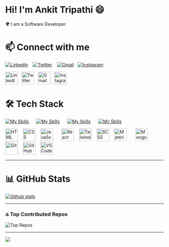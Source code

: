 # Hi! I'm Ankit Tripathi 😄
🌍 I am a Software Developer.

# 📫 Connect with me
[![LinkedIn](https://skillicons.dev/icons?i=linkedin)](https://www.linkedin.com/in/ankittripathe)
&nbsp;&nbsp;
[![Twitter](https://skillicons.dev/icons?i=twitter)](https://x.com/ankittripathe)
&nbsp;&nbsp;
[![Gmail](https://skillicons.dev/icons?i=gmail)](mailto:ankittripathe@gmail.com)&nbsp;&nbsp;
[![Instagram](https://skillicons.dev/icons?i=instagram)](https://instagram.com/ankit_tripathee)
&nbsp;&nbsp;

<p align="left">
  <a href="https://www.linkedin.com/in/ankittripathe" target="_blank">
    <img src="https://skillicons.dev/icons?i=linkedin" alt="LinkedIn" height="40" /></a>&nbsp;&nbsp;
  <a href="https://x.com/ankittripathe" target="_blank">
    <img src="https://skillicons.dev/icons?i=twitter" alt="Twitter" height="40" /></a>&nbsp;&nbsp;
  <a href="mailto:ankittripathe@gmail.com" target="_blank">
    <img src="https://skillicons.dev/icons?i=gmail" alt="Gmail" height="40" /></a>&nbsp;&nbsp;
  <a href="https://instagram.com/ankit_tripathee" target="_blank">
    <img src="https://skillicons.dev/icons?i=instagram" alt="Instagram" height="40" />
  </a>
</p>



# 🛠 Tech Stack  
[![My Skills](https://skillicons.dev/icons?i=html,css,javascript)]()&nbsp;&nbsp;&nbsp;&nbsp;&nbsp;
[![My Skills](https://skillicons.dev/icons?i=react,tailwind,scss,materialui)]()&nbsp;&nbsp;&nbsp;&nbsp;&nbsp;
[![My Skills](https://skillicons.dev/icons?i=mongodb)]()&nbsp;&nbsp;&nbsp;&nbsp;&nbsp;
[![My Skills](https://skillicons.dev/icons?i=git,github,vscode)]()&nbsp;&nbsp;&nbsp;&nbsp;&nbsp;


<p align="left">
  <img src="https://skillicons.dev/icons?i=html" alt="HTML" height="40" />
  &nbsp;&nbsp;
  <img src="https://skillicons.dev/icons?i=css" alt="CSS" height="40" />
  &nbsp;&nbsp;
  <img src="https://skillicons.dev/icons?i=javascript" alt="JavaScript" height="40" />
  &nbsp;&nbsp;&nbsp;&nbsp;&nbsp;
  
  <img src="https://skillicons.dev/icons?i=react" alt="React" height="40" />
  &nbsp;&nbsp;
  <img src="https://skillicons.dev/icons?i=tailwind" alt="Tailwind CSS" height="40" />
  &nbsp;&nbsp;
  <img src="https://skillicons.dev/icons?i=scss" alt="SCSS" height="40" />
  &nbsp;&nbsp;
  <img src="https://skillicons.dev/icons?i=materialui" alt="Material UI" height="40" />
  &nbsp;&nbsp;&nbsp;&nbsp;&nbsp;

  <img src="https://skillicons.dev/icons?i=mongodb" alt="MongoDB" height="40" />
  &nbsp;&nbsp;&nbsp;&nbsp;&nbsp;

  <img src="https://skillicons.dev/icons?i=git" alt="Git" height="40" />
  &nbsp;&nbsp;
  <img src="https://skillicons.dev/icons?i=github" alt="GitHub" height="40" />
  &nbsp;&nbsp;
  <img src="https://skillicons.dev/icons?i=vscode" alt="VS Code" height="40" />
</p>


---

# 📊 GitHub Stats
   <a href="#">![Github stats](https://github-readme-stats.vercel.app/api?username=ankittripathe&theme=blueberry&count_private=true&hide_border=true&line_height=20)</a>
 <!-- <a href="#">![Top Langs](https://github-readme-stats.vercel.app/api/top-langs/?username=ankittripathe&layout=compact&theme=blueberry&count_private=true&hide_border=true)</a> -->


---

### 🔝 Top Contributed Repos  
![Top Repos](https://github-contributor-stats.vercel.app/api?username=ankittripathe&limit=5&theme=dark&combine_all_yearly_contributions=true)


---

[![](https://visitcount.itsvg.in/api?id=ankittripathe&icon=0&color=0)](https://visitcount.itsvg.in)


